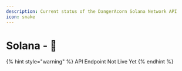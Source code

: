 ```yaml
---
description: Current status of the DangerAcorn Solana Network API
icon: snake
---
```


# Solana - 🚧

{% hint style="warning" %}
API Endpoint Not Live Yet
{% endhint %}
